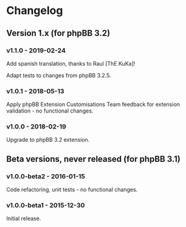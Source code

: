 # Changelog

## Version 1.x (for phpBB 3.2)

### v1.1.0 - 2019-02-24

Add spanish translation, thanks to Raul [ThE KuKa]!

Adapt tests to changes from phpBB 3.2.5.

### v1.0.1 - 2018-05-13

Apply phpBB Extension Customisations Team feedback for extension validation - no functional changes.

### v1.0.0 - 2018-02-19

Upgrade to phpBB 3.2 extension.

## Beta versions, never released (for phpBB 3.1)

### v1.0.0-beta2 - 2016-01-15

Code refactoring, unit tests - no functional changes.

### v1.0.0-beta1 - 2015-12-30

Initial release.

